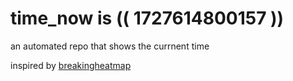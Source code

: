 # time_now is (( 1727614800157 ))

an automated repo that shows the currnent time

inspired by [breakingheatmap](https://github.com/breakingheatmap/breakingheatmap)